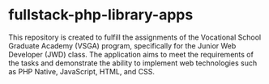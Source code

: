 # fullstack-php-library-apps
 This repository is created to fulfill the assignments of the Vocational School Graduate Academy (VSGA) program, specifically for the Junior Web Developer (JWD) class. The application aims to meet the requirements of the tasks and demonstrate the ability to implement web technologies such as PHP Native, JavaScript, HTML, and CSS.
